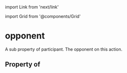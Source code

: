 import Link from 'next/link'
  
import Grid from '@components/Grid'

# opponent

A sub property of participant. The opponent on this action.

## Property of



